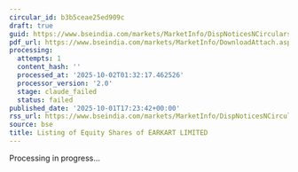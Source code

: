 ```yaml
---
circular_id: b3b5ceae25ed909c
draft: true
guid: https://www.bseindia.com/markets/MarketInfo/DispNoticesNCirculars.aspx?Noticeid={ABB49693-CAA7-4375-B7C1-68329FC4D69E}&noticeno=20251001-83&dt=10/01/2025&icount=83&totcount=83&flag=0
pdf_url: https://www.bseindia.com/markets/MarketInfo/DownloadAttach.aspx?id=20251001-83&attachedId=b62d9e73-ffdc-4171-a651-3a746829fd0b
processing:
  attempts: 1
  content_hash: ''
  processed_at: '2025-10-02T01:32:17.462526'
  processor_version: '2.0'
  stage: claude_failed
  status: failed
published_date: '2025-10-01T17:23:42+00:00'
rss_url: https://www.bseindia.com/markets/MarketInfo/DispNoticesNCirculars.aspx?Noticeid={ABB49693-CAA7-4375-B7C1-68329FC4D69E}&noticeno=20251001-83&dt=10/01/2025&icount=83&totcount=83&flag=0
source: bse
title: Listing of Equity Shares of EARKART LIMITED
---
```


Processing in progress...